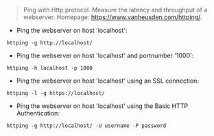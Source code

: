 > Ping with Http protocol. 
> Measure the latency and throughput of a webserver.
> Homepage: <https://www.vanheusden.com/httping/>.

- Ping the webserver on host 'localhost':

`httping -g http://localhost/`

- Ping the webserver on host 'localhost' and portnumber '1000':

`httping -h localhost -p 1000`

- Ping the webserver on host 'localhost' using an SSL connection:

`httping -l -g https://localhost/`

- Ping the webserver on host 'localhost' using the Basic HTTP Authentication:

`httping -g http://localhost/ -U username -P password`
